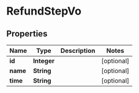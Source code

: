

# RefundStepVo


## Properties

Name | Type | Description | Notes
------------ | ------------- | ------------- | -------------
**id** | **Integer** |  |  [optional]
**name** | **String** |  |  [optional]
**time** | **String** |  |  [optional]



